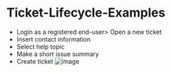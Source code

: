 # Ticket-Lifecycle-Examples
- Login as a registered end-user> Open a new ticket
- Insert contact information
- Select help topic
- Make a short issue summary
- Create ticket
![image](https://github.com/user-attachments/assets/54fbe757-edb5-4a87-9535-cc4d75759ac9)
